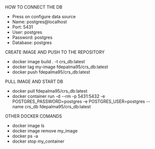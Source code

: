 HOW TO CONNECT THE DB

- Press on configure data source
- Name: postgres@localhost
- Port: 5431
- User: postgres
- Password: postgres
- Database: postgres


CREATE IMAGE AND PUSH TO THE REPOSITORY
- docker image build . -t crs_db:latest
- docker tag my-image fdepalma95/crs_db:latest
- docker push fdepalma95/crs_db:latest

PULL IMAGE AND START DB
- docker pull fdepalma95/crs_db:latest
- docker container run -d --rm -p 5431:5432 -e POSTGRES_PASSWORD=postgres -e POSTGRES_USER=postgres --name crs_db fdepalma95/crs_db:latest

OTHER DOCKER COMANDS
- docker image ls
- docker image remove my_image
- docker ps -a
- docker stop my_container
